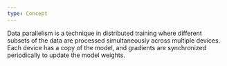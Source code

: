 ```yaml
---
type: Concept
---
```


Data parallelism is a technique in distributed training where different subsets of the data are processed simultaneously across multiple devices. Each device has a copy of the model, and gradients are synchronized periodically to update the model weights.